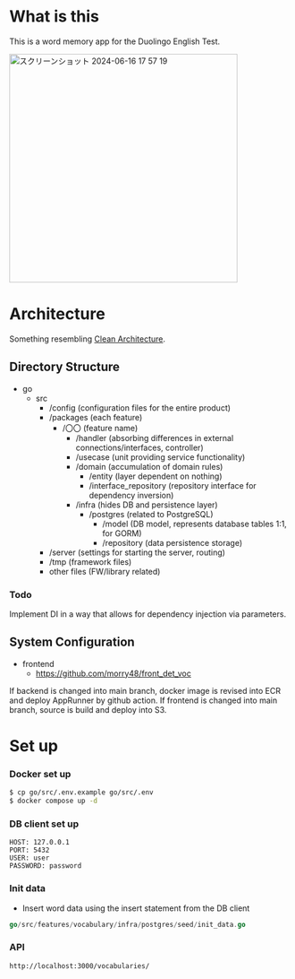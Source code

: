 # What is this

This is a word memory app for the Duolingo English Test.

<img width="408" alt="スクリーンショット 2024-06-16 17 57 19" src="https://github.com/morry48/api_det_voc/assets/47809847/0cc59616-a391-42d3-8636-d6d6055ff515">


# Architecture

Something resembling [Clean Architecture](https://gist.github.com/mpppk/609d592f25cab9312654b39f1b357c60).

## Directory Structure

- go
  - src
    - /config (configuration files for the entire product)
    - /packages (each feature)
      - /〇〇 (feature name)
        - /handler (absorbing differences in external connections/interfaces, controller)
        - /usecase (unit providing service functionality)
        - /domain (accumulation of domain rules)
          - /entity (layer dependent on nothing)
          - /interface_repository (repository interface for dependency inversion)
        - /infra (hides DB and persistence layer)
          - /postgres (related to PostgreSQL)
            - /model (DB model, represents database tables 1:1, for GORM)
            - /repository (data persistence storage)
    - /server (settings for starting the server, routing)
    - /tmp (framework files)
    - other files (FW/library related)
   
### Todo

Implement DI in a way that allows for dependency injection via parameters.


## System Configuration

- frontend
   - https://github.com/morry48/front_det_voc

If backend is changed into main branch, docker image is revised into ECR and deploy AppRunner by github action.
If frontend is changed into main branch, source is build and deploy into S3.



# Set up

### Docker set up

```sh
$ cp go/src/.env.example go/src/.env
$ docker compose up -d
```

### DB client set up

```
HOST: 127.0.0.1
PORT: 5432
USER: user
PASSWORD: password
```

### Init data

- Insert word data using the insert statement from the DB client

```go
go/src/features/vocabulary/infra/postgres/seed/init_data.go
```

### API

```
http://localhost:3000/vocabularies/
```

